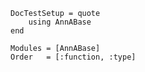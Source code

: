 ```@meta
DocTestSetup = quote
    using AnnABase
end
```

```@autodocs
Modules = [AnnABase]
Order   = [:function, :type]
```
